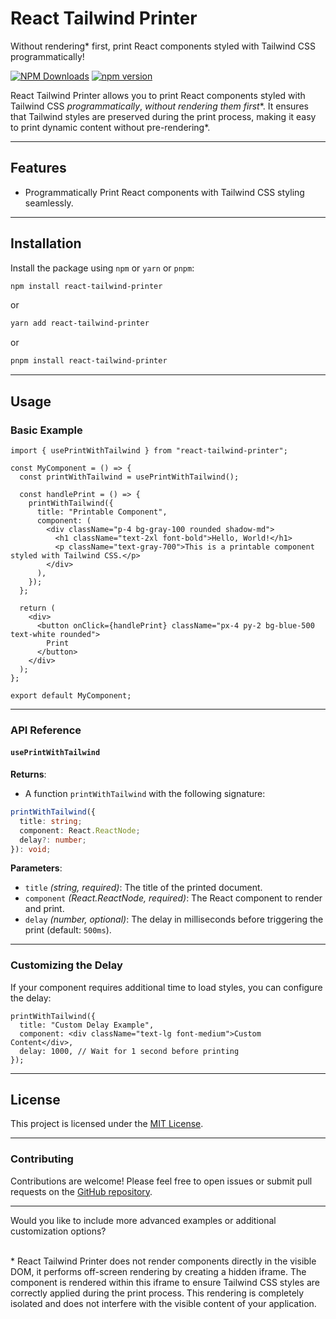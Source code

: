 # React Tailwind Printer
Without rendering* first, print React components styled with Tailwind CSS programmatically!

[![NPM Downloads](https://img.shields.io/npm/dt/react-tailwind-printer.svg?style=flat)](https://npmcharts.com/compare/react-tailwind-printer?minimal=true)
[![npm version](https://badge.fury.io/js/react-tailwind-printer.svg)](https://badge.fury.io/js/react-tailwind-printer)

React Tailwind Printer allows you to print React components styled with Tailwind CSS *programmatically*, **without rendering* them first**. It ensures that Tailwind styles are preserved during the print process, making it easy to print dynamic content without pre-rendering*.

---

## **Features**
- Programmatically Print React components with Tailwind CSS styling seamlessly.

---

## **Installation**

Install the package using `npm` or `yarn` or `pnpm`:

```bash
npm install react-tailwind-printer
```

or

```bash
yarn add react-tailwind-printer
```

or

```bash
pnpm install react-tailwind-printer
```

---

## **Usage**

### **Basic Example**

```tsx
import { usePrintWithTailwind } from "react-tailwind-printer";

const MyComponent = () => {
  const printWithTailwind = usePrintWithTailwind();

  const handlePrint = () => {
    printWithTailwind({
      title: "Printable Component",
      component: (
        <div className="p-4 bg-gray-100 rounded shadow-md">
          <h1 className="text-2xl font-bold">Hello, World!</h1>
          <p className="text-gray-700">This is a printable component styled with Tailwind CSS.</p>
        </div>
      ),
    });
  };

  return (
    <div>
      <button onClick={handlePrint} className="px-4 py-2 bg-blue-500 text-white rounded">
        Print
      </button>
    </div>
  );
};

export default MyComponent;
```

---

### **API Reference**

#### **`usePrintWithTailwind`**

**Returns**:  
- A function `printWithTailwind` with the following signature:

```ts
printWithTailwind({
  title: string;
  component: React.ReactNode;
  delay?: number;
}): void;
```

**Parameters**:  
- `title` *(string, required)*: The title of the printed document.  
- `component` *(React.ReactNode, required)*: The React component to render and print.  
- `delay` *(number, optional)*: The delay in milliseconds before triggering the print (default: `500ms`).  

---

### **Customizing the Delay**

If your component requires additional time to load styles, you can configure the delay:

```tsx
printWithTailwind({
  title: "Custom Delay Example",
  component: <div className="text-lg font-medium">Custom Content</div>,
  delay: 1000, // Wait for 1 second before printing
});
```

---

## **License**

This project is licensed under the [MIT License](./LICENSE).

---

### **Contributing**

Contributions are welcome! Please feel free to open issues or submit pull requests on the [GitHub repository](https://github.com/shahriarAS/react-tailwind-printer).

---

Would you like to include more advanced examples or additional customization options?

\
\* React Tailwind Printer does not render components directly in the visible DOM, it performs off-screen rendering by creating a hidden iframe. The component is rendered within this iframe to ensure Tailwind CSS styles are correctly applied during the print process. This rendering is completely isolated and does not interfere with the visible content of your application.